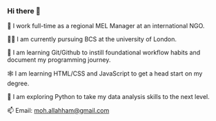 ### Hi there 👋

🔭 I work full-time as a regional MEL Manager at an international NGO. 

👨‍🎓 I am currently pursuing BCS at the university of London. 

🌱 I am learning Git/Github to instill foundational workflow habits and document my programming journey. 

🕸  I am learning HTML/CSS and JavaScript to get a head start on my degree.

🐍  I am exploring Python to take my data analysis skills to the next level.

📫  Email: moh.allahham@gmail.com


<!--
**mohallahham/mohallahham** is a ✨ _special_ ✨ repository because its `README.md` (this file) appears on your GitHub profile.

Here are some ideas to get you started:

- 🔭 I’m currently working on my degree in CS
- 🌱 I’m currently learning ...
- 👯 I’m looking to collaborate on ...
- 🤔 I’m looking for help with ...
- 💬 Ask me about ...
- 📫 How to reach me: ...
- 😄 Pronouns: ...
- ⚡ Fun fact: ...
-->
